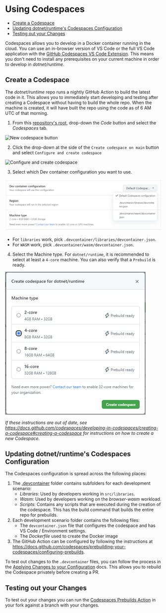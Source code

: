 # Using Codespaces

* [Create a Codespace](#create-a-codespace)
* [Updating dotnet/runtime's Codespaces Configuration](#updating-dotnetruntimes-codespaces-configuration)
* [Testing out your Changes](#testing-out-your-changes)

Codespaces allows you to develop in a Docker container running in the cloud. You can use an in-browser version of VS Code or the full VS Code application with the [GitHub Codespaces VS Code Extension](https://marketplace.visualstudio.com/items?itemName=GitHub.codespaces). This means you don't need to install any prerequisites on your current machine in order to develop in _dotnet/runtime_.

## Create a Codespace

The _dotnet/runtime_ repo runs a nightly GitHub Action to build the latest code in it. This allows you to immediately start developing and testing after creating a Codespace without having to build the whole repo. When the machine is created, it will have built the repo using the code as of 6 AM UTC of that morning.

1. From this [repository's root](https://github.com/dotnet/runtime), drop-down the _Code_ button and select the _Codespaces_ tab.

![New codespace button](https://docs.github.com/assets/cb-138303/images/help/codespaces/new-codespace-button.png)

2. Click the drop-down at the side of the `Create codespace on main` button and select `Configure and create codespace`

![Configure and create codespace](https://docs.github.com/assets/cb-49317/images/help/codespaces/default-machine-type.png)

3. Select which Dev container configuration you want to use.

![Dev container configuration](./codespace-dev-container-configuration.png)

* For `libraries` work, pick `.devcontainer/libraries/devcontainer.json`.
* For `WASM` work, pick `.devcontainer/wasm/devcontainer.json`.

4. Select the Machine type. For `dotnet/runtime`, it is recommended to select at least a `4-core` machine. You can also verify that a `Prebuild` is ready.

![Codespace machine size](codespace-machine-size.png)

_If these instructions are out of date, see <https://docs.github.com/codespaces/developing-in-codespaces/creating-a-codespace#creating-a-codespace> for instructions on how to create a new Codespace._

## Updating dotnet/runtime's Codespaces Configuration

The Codespaces configuration is spread across the following places:

1. The [.devcontainer](/.devcontainer) folder contains subfolders for each development scenario:
    * _Libraries_: Used by developers working in `src/libraries`.
    * _Wasm_: Used by developers working on the _browser-wasm_ workload.
    * _Scripts_: Contains any scripts that are executed during the creation of the codespace. This has the build command that builds the entire repo for prebuilds.
2. Each development scenario folder contains the following files:
    * The `devcontainer.json` file that configures the codespace and has VS Code / Environment settings.
    * The _Dockerfile_ used to create the Docker image
3. The GitHub Action can be configured by following the instructions at <https://docs.github.com/codespaces/prebuilding-your-codespaces/configuring-prebuilds>.

To test out changes to the `.devcontainer` files, you can follow the process in the [Applying Changes to your Configuration](https://docs.github.com/codespaces/customizing-your-codespace/configuring-codespaces-for-your-project#applying-changes-to-your-configuration) docs. This allows you to rebuild the Codespace privately before creating a PR.

## Testing out your Changes

To test out your changes you can run the [Codespaces Prebuilds Action](https://github.com/dotnet/runtime/actions/workflows/codespaces/create_codespaces_prebuilds) in your fork against a branch with your changes.
